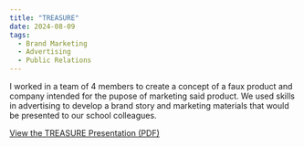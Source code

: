 ```yaml
---
title: "TREASURE"
date: 2024-08-09
tags:
  - Brand Marketing
  - Advertising
  - Public Relations
---
```


  I worked in a team of 4 members to create a concept of a faux product and company intended for the pupose of marketing said product. We used skills in advertising to develop a brand story and marketing materials that would be presented to our school colleagues. 

[View the TREASURE Presentation (PDF)](https://vancityvalle.github.io/uploads/TREASURE.pdf)
